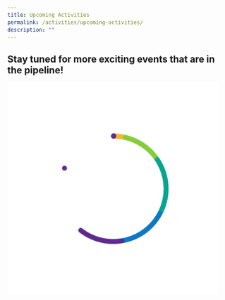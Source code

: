 ```yaml
---
title: Upcoming Activities
permalink: /activities/upcoming-activities/
description: ""
---
```

## Stay tuned for more exciting events that are in the pipeline!

![](/images/output-onlinegiftools.gif)